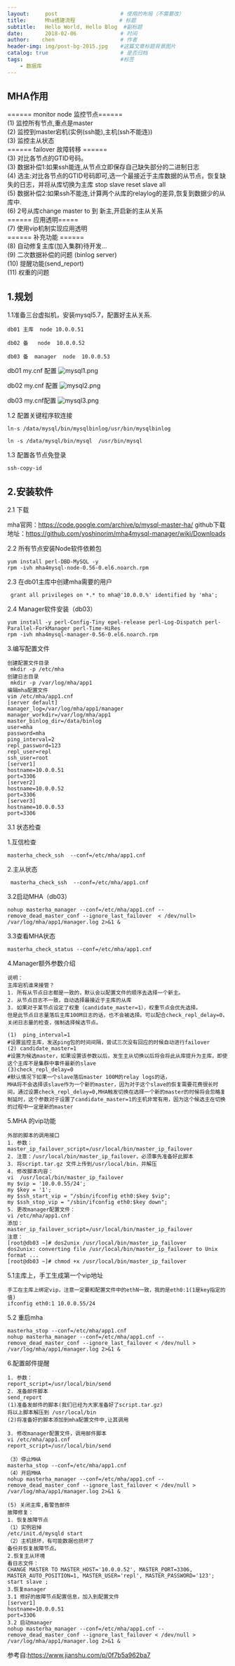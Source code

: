 ```yaml
---
layout:     post                    # 使用的布局（不需要改）
title:      Mha搭建流程              # 标题 
subtitle:   Hello World, Hello Blog  #副标题
date:       2018-02-06              # 时间
author:    chen                     # 作者
header-img: img/post-bg-2015.jpg    #这篇文章标题背景图片
catalog: true                       # 是否归档
tags:                               #标签
    - 数据库
---
```


## MHA作用 ##

====== monitor node 监控节点======<br>
(1) 监控所有节点,重点是master<br>
(2) 监控到master宕机(实例(ssh能),主机(ssh不能连))<br>
(3) 监控主从状态<br>
====== failover 故障转移 ======<br>
(3) 对比各节点的GTID号码。<br>
(3) 数据补偿1:如果ssh能连,从节点立即保存自己缺失部分的二进制日志<br>
(4) 选主:对比各节点的GTID号码即可,选一个最接近于主库数据的从节点，恢复缺失的日志，并将从库切换为主库 stop slave  reset slave all<br>
(5) 数据补偿2:如果ssh不能连,计算两个从库的relaylog的差异,恢复到数据少的从库中.<br>
(6) 2号从库change master to 到 新主,开启新的主从关系<br>
====== 应用透明=====<br>
(7) 使用vip机制实现应用透明<br>
====== 补充功能 ======<br>
(8) 自动修复主库(加入集群)待开发...<br>
(9) 二次数据补偿的问题 (binlog server)<br>
(10) 提醒功能(send_report)<br>
(11) 权重的问题<br>

## 1.规划 ##

1.1准备三台虚拟机，安装mysql5.7，配置好主从关系.

    
    
    db01 主库  node 10.0.0.51 
    
    db02 备   node  10.0.0.52
    
    db03 备  manager  node  10.0.0.53



db01 my.cnf 配置
![mysql1.png](https://note.youdao.com/yws/res/17109/WEBRESOURCEbd144250d7f578202ca1f19482e20d18)

db02 my.cnf 配置
![mysql2.png](https://note.youdao.com/yws/res/17111/WEBRESOURCEdeee2df42c391d78302054790c568562)

db03 my.cnf配置
![mysql3.png](https://note.youdao.com/yws/res/17113/WEBRESOURCE314574e28dba37f94ad6bc9f38776455)



1.2 配置关键程序软连接

    
    ln-s /data/mysql/bin/mysqlbinlog/usr/bin/mysqlbinlog
    
    ln -s /data/mysql/bin/mysql  /usr/bin/mysql
    

1.3 配置各节点免登录

    ssh-copy-id

## 2.安装软件  ##

2.1 下载

mha官网：https://code.google.com/archive/p/mysql-master-ha/ 
github下载地址：https://github.com/yoshinorim/mha4mysql-manager/wiki/Downloads

2.2
所有节点安装Node软件依赖包
    
    yum install perl-DBD-MySQL -y
    rpm -ivh mha4mysql-node-0.56-0.el6.noarch.rpm

2.3 在db01主库中创建mha需要的用户

     grant all privileges on *.* to mha@'10.0.0.%' identified by 'mha';
    

2.4 Manager软件安装（db03）

    yum install -y perl-Config-Tiny epel-release perl-Log-Dispatch perl-Parallel-ForkManager perl-Time-HiRes
    rpm -ivh mha4mysql-manager-0.56-0.el6.noarch.rpm

3.编写配置文件

    创建配置文件目录
     mkdir -p /etc/mha
    创建日志目录
     mkdir -p /var/log/mha/app1
    编辑mha配置文件
    vim /etc/mha/app1.cnf
    [server default]
    manager_log=/var/log/mha/app1/manager
    manager_workdir=/var/log/mha/app1
    master_binlog_dir=/data/binlog   
    user=mha   
    password=mha   
    ping_interval=2
    repl_password=123
    repl_user=repl
    ssh_user=root   
    [server1]   
    hostname=10.0.0.51
    port=3306  
    [server2]
    hostname=10.0.0.52
    port=3306
    [server3]
    hostname=10.0.0.53
    port=3306

3.1 状态检查

1.互信检查

    masterha_check_ssh  --conf=/etc/mha/app1.cnf 


2.主从状态

     masterha_check_ssh  --conf=/etc/mha/app1.cnf 


3.2启动MHA（db03）

    nohup masterha_manager --conf=/etc/mha/app1.cnf --remove_dead_master_conf --ignore_last_failover  < /dev/null> /var/log/mha/app1/manager.log 2>&1 &

3.3查看MHA状态

    masterha_check_status --conf=/etc/mha/app1.cnf




4.Manager额外参数介绍
    
    说明：
    主库宕机谁来接管？
    1. 所有从节点日志都是一致的，默认会以配置文件的顺序去选择一个新主。
    2. 从节点日志不一致，自动选择最接近于主库的从库
    3. 如果对于某节点设定了权重（candidate_master=1），权重节点会优先选择。
    但是此节点日志量落后主库100M日志的话，也不会被选择。可以配合check_repl_delay=0，关闭日志量的检查，强制选择候选节点。
    
    (1)  ping_interval=1
    #设置监控主库，发送ping包的时间间隔，尝试三次没有回应的时候自动进行failover
    (2) candidate_master=1
    #设置为候选master，如果设置该参数以后，发生主从切换以后将会将此从库提升为主库，即使这个主库不是集群中事件最新的slave
    (3)check_repl_delay=0
    #默认情况下如果一个slave落后master 100M的relay logs的话，
    MHA将不会选择该slave作为一个新的master，因为对于这个slave的恢复需要花费很长时间，通过设置check_repl_delay=0,MHA触发切换在选择一个新的master的时候将会忽略复制延时，这个参数对于设置了candidate_master=1的主机非常有用，因为这个候选主在切换的过程中一定是新的master

5.MHA 的vip功能
    
    外部的脚本的调用接口
    1. 参数：
    master_ip_failover_script=/usr/local/bin/master_ip_failover
    2. 注意：/usr/local/bin/master_ip_failover，必须事先准备好此脚本
    3. 将script.tar.gz 文件上传到/usr/local/bin，并解压
    4. 修改脚本内容：
    vi  /usr/local/bin/master_ip_failover
    my $vip = '10.0.0.55/24';
    my $key = '1';
    my $ssh_start_vip = "/sbin/ifconfig eth0:$key $vip";
    my $ssh_stop_vip = "/sbin/ifconfig eth0:$key down";
    5. 更改manager配置文件：
    vi /etc/mha/app1.cnf
    添加：
    master_ip_failover_script=/usr/local/bin/master_ip_failover
    注意：
    [root@db03 ~]# dos2unix /usr/local/bin/master_ip_failover 
    dos2unix: converting file /usr/local/bin/master_ip_failover to Unix format ...
    [root@db03 ~]# chmod +x /usr/local/bin/master_ip_failover 


5.1主库上，手工生成第一个vip地址

    手工在主库上绑定vip，注意一定要和配置文件中的ethN一致，我的是eth0:1(1是key指定的值)
    ifconfig eth0:1 10.0.0.55/24
    


5.2 重启mha

    masterha_stop --conf=/etc/mha/app1.cnf
    nohup masterha_manager --conf=/etc/mha/app1.cnf --remove_dead_master_conf --ignore_last_failover < /dev/null > /var/log/mha/app1/manager.log 2>&1 &




6.配置邮件提醒

    1. 参数：
    report_script=/usr/local/bin/send
    2. 准备邮件脚本
    send_report
    (1)准备发邮件的脚本(我们已经为大家准备好了script.tar.gz)
    将以上脚本解压到 /usr/local/bin
    (2)将准备好的脚本添加到mha配置文件中,让其调用
    
    3. 修改manager配置文件，调用邮件脚本
    vi /etc/mha/app1.cnf
    report_script=/usr/local/bin/send
    
    （3）停止MHA
    masterha_stop --conf=/etc/mha/app1.cnf
    （4）开启MHA
    nohup masterha_manager --conf=/etc/mha/app1.cnf --remove_dead_master_conf --ignore_last_failover < /dev/null > /var/log/mha/app1/manager.log 2>&1 &
    
    (5) 关闭主库,看警告邮件  
    故障修复：
    1. 恢复故障节点
    （1）实例宕掉
    /etc/init.d/mysqld start 
    （2）主机损坏，有可能数据也损坏了
    备份并恢复故障节点。
    2.恢复主从环境
    看日志文件：
    CHANGE MASTER TO MASTER_HOST='10.0.0.52', MASTER_PORT=3306, MASTER_AUTO_POSITION=1, MASTER_USER='repl', MASTER_PASSWORD='123';
    start slave ;
    3.恢复manager
    3.1 修好的故障节点配置信息，加入到配置文件
    [server1]
    hostname=10.0.0.51
    port=3306
    3.2 启动manager   
    nohup masterha_manager --conf=/etc/mha/app1.cnf --remove_dead_master_conf --ignore_last_failover < /dev/null > /var/log/mha/app1/manager.log 2>&1 &
    
    










 参考自:https://www.jianshu.com/p/0f7b5a962ba7
